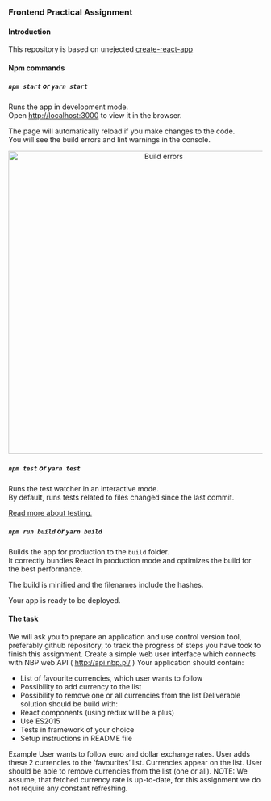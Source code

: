 ### Frontend Practical Assignment

#### Introduction

This repository is based on unejected [create-react-app](https://github.com/facebook/create-react-app)

#### Npm commands

##### `npm start` or `yarn start`

Runs the app in development mode.<br>
Open [http://localhost:3000](http://localhost:3000) to view it in the browser.

The page will automatically reload if you make changes to the code.<br>
You will see the build errors and lint warnings in the console.

<p align='center'>
<img src='https://cdn.rawgit.com/marionebl/create-react-app/9f62826/screencast-error.svg' width='600' alt='Build errors'>
</p>

##### `npm test` or `yarn test`

Runs the test watcher in an interactive mode.<br>
By default, runs tests related to files changed since the last commit.

[Read more about testing.](https://facebook.github.io/create-react-app/docs/running-tests)

##### `npm run build` or `yarn build`

Builds the app for production to the `build` folder.<br>
It correctly bundles React in production mode and optimizes the build for the best performance.

The build is minified and the filenames include the hashes.<br>

Your app is ready to be deployed.

#### The task

We will ask you to prepare an application and use control version tool, preferably github
repository, to track the progress of steps you have took to finish this assignment.
Create a simple web user interface which connects with NBP web API ( http://api.nbp.pl/ )
Your application should contain:
* List of favourite currencies, which user wants to follow
* Possibility to add currency to the list
* Possibility to remove one or all currencies from the list
Deliverable solution should be build with:
* React components (using redux will be a plus)
* Use ES2015
* Tests in framework of your choice
* Setup instructions in README file

Example
User wants to follow euro and dollar exchange rates. User adds these 2 currencies to the
‘favourites’ list. Currencies appear on the list. User should be able to remove currencies from
the list (one or all).
NOTE: We assume, that fetched currency rate is up-to-date, for this assignment we do not
require any constant refreshing.